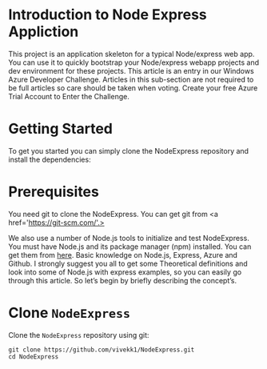 # Introduction to Node Express Appliction
This project is an application skeleton for a typical Node/express web app. You can use it to quickly bootstrap your Node/express webapp projects and dev environment for these projects.
This article is an entry in our Windows Azure Developer Challenge. Articles in this sub-section are not required to be full articles so care should be taken when voting. Create your free Azure Trial Account to Enter the Challenge.
# Getting Started
To get you started you can simply clone the NodeExpress repository and install the dependencies:
# Prerequisites
You need git to clone the NodeExpress. You can get git from <a href='https://git-scm.com/'.></a>

We also use a number of Node.js tools to initialize and test NodeExpress. You must have Node.js and its package manager (npm) installed. You can get them from <a href="https://nodejs.org/en/">here</a>.
Basic knowledge on Node.js, Express, Azure and Github.
I strongly suggest you all to get some Theoretical definitions and look into some of Node.js with express examples, so you can easily go through this article. So let’s begin by briefly describing the concept’s.
# Clone <code>NodeExpress</code></h3>
<p>Clone the <code>NodeExpress</code> repository using git:</p>
<pre><code>git clone https://github.com/vivekk1/NodeExpress.git
cd NodeExpress
</code></pre>
